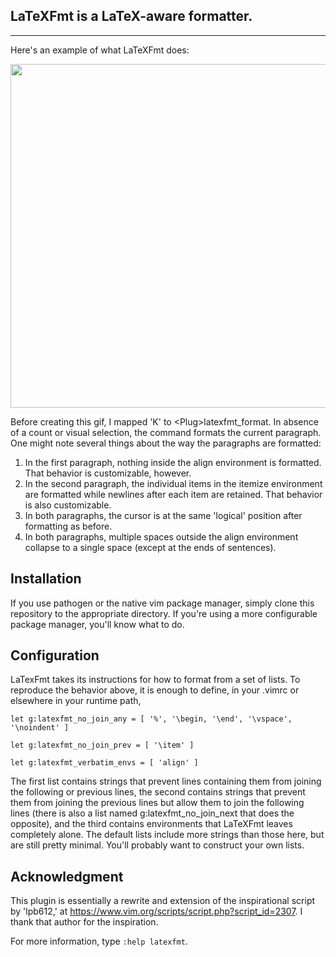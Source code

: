
## LaTeXFmt is a LaTeX-aware formatter.   
 
------------------------- 

 Here's an example of what LaTeXFmt does:
  
<img src="https://github.com/engeljh/assets/blob/master/LaTeXFmt.gif" width = "550"> 
 
Before creating this gif, I mapped 'K' to &lt;Plug&gt;latexfmt_format.
In absence of a count or visual selection, the command formats the current
paragraph.  One might note several things about the way the paragraphs are
formatted:

1. In the first paragraph, nothing inside the align environment is formatted.
   That behavior is customizable, however.
2. In the second paragraph, the individual items in the itemize environment are
   formatted while newlines after each item are retained.  That behavior is
   also customizable.
3. In both paragraphs, the cursor is at the same 'logical' position after
   formatting as before.
4. In both paragraphs, multiple spaces outside the align environment collapse to
   a single space (except at the ends of sentences).

## Installation
 
If you use pathogen or the native vim package manager, simply clone this
repository to the appropriate directory.  If you're using a more configurable
package manager, you'll know what to do.

## Configuration

LaTexFmt takes its instructions for how to format from a set of lists.  To
reproduce the behavior above, it is enough to define, in your .vimrc or
elsewhere in your runtime path,

```vim
let g:latexfmt_no_join_any = [ '%', '\begin, '\end', '\vspace', '\noindent' ] 

let g:latexfmt_no_join_prev = [ '\item' ] 

let g:latexfmt_verbatim_envs = [ 'align' ] 
```

The first list contains strings that prevent lines containing them from joining
the following or previous lines, the second contains strings that prevent them
from joining the previous lines but allow them to join the following lines
(there is also a list named g:latexfmt_no_join_next that does the opposite), and
the third contains environments that LaTeXFmt leaves completely alone.  The
default lists include more strings than those here, but are still pretty
minimal.  You'll probably want to construct your own lists. 

## Acknowledgment

This plugin is essentially a rewrite and extension of the inspirational script
by 'lpb612,' at https://www.vim.org/scripts/script.php?script_id=2307.  I thank
that author for the inspiration.

For more information, type `:help latexfmt`.
